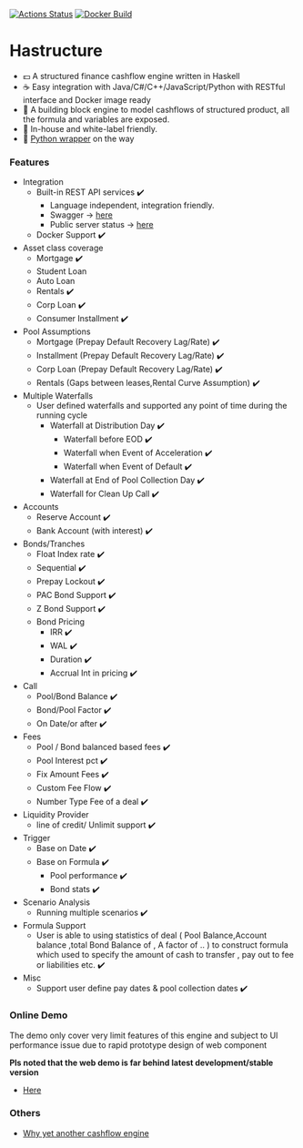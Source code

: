 [![Actions Status](https://github.com/yellowbean/Hastructure/workflows/Haskell%20CI/badge.svg)](https://github.com/yellowbean/Hastructure/actions)
[![Docker Build](https://img.shields.io/docker/v/yellowbean/hastructure?color=green&label=docker)](https://hub.docker.com/r/yellowbean/hastructure)

# Hastructure
* :dollar: A structured finance cashflow engine written in Haskell 
* :coffee: Easy integration with Java/C#/C++/JavaScript/Python with RESTful interface and Docker image ready
* :bricks: A building block engine to model cashflows of structured product, all the formula and variables are exposed.
* :car: In-house and white-label friendly.
* :snake: [Python wrapper](https://github.com/yellowbean/PyABS) on the way   

### Features
* Integration
  * Built-in REST API services :heavy_check_mark:
    * Language independent, integration friendly.
    * Swagger -> [here](https://github.com/yellowbean/Hastructure/blob/master/swagger.json)
    * Public server status -> [here](https://absbox.org)
  * Docker Support :heavy_check_mark:
* Asset class coverage
  * Mortgage  :heavy_check_mark:
  * Student Loan
  * Auto Loan
  * Rentals :heavy_check_mark:
  * Corp Loan :heavy_check_mark:
  * Consumer Installment :heavy_check_mark:
* Pool Assumptions
  * Mortgage (Prepay Default Recovery Lag/Rate) :heavy_check_mark:
  * Installment (Prepay Default Recovery Lag/Rate) :heavy_check_mark:
  * Corp Loan (Prepay Default Recovery Lag/Rate) :heavy_check_mark:
  * Rentals (Gaps between leases,Rental Curve Assumption) :heavy_check_mark:
* Multiple Waterfalls
  * User defined waterfalls and supported any point of time during the running cycle
    * Waterfall at Distribution Day :heavy_check_mark:
      * Waterfall before EOD :heavy_check_mark:
      * Waterfall when Event of Acceleration :heavy_check_mark:
      * Waterfall when Event of Default :heavy_check_mark:
    * Waterfall at End of Pool Collection Day :heavy_check_mark:
    * Waterfall for Clean Up Call  :heavy_check_mark:
* Accounts
  * Reserve Account  :heavy_check_mark:
  * Bank Account (with interest) :heavy_check_mark:
* Bonds/Tranches
  * Float Index rate :heavy_check_mark:
  * Sequential :heavy_check_mark:
  * Prepay Lockout :heavy_check_mark:
  * PAC Bond Support :heavy_check_mark:
  * Z Bond Support :heavy_check_mark:
  * Bond Pricing
    * IRR :heavy_check_mark:
    * WAL :heavy_check_mark:
    * Duration :heavy_check_mark:
    * Accrual Int in pricing :heavy_check_mark:
* Call
  * Pool/Bond Balance :heavy_check_mark:
  * Bond/Pool Factor :heavy_check_mark:
  * On Date/or after :heavy_check_mark:
* Fees
  * Pool / Bond balanced based fees  :heavy_check_mark:
  * Pool Interest pct :heavy_check_mark:
  * Fix Amount Fees  :heavy_check_mark:
  * Custom Fee Flow :heavy_check_mark:
  * Number Type Fee of a deal :heavy_check_mark:
* Liquidity Provider 
  * line of credit/ Unlimit support  :heavy_check_mark:
* Trigger 
  * Base on Date :heavy_check_mark:
  * Base on Formula :heavy_check_mark:
    * Pool performance :heavy_check_mark:
    * Bond stats :heavy_check_mark:
* Scenario Analysis
  * Running multiple scenarios :heavy_check_mark:
* Formula Support 
  * User is able to using statistics of deal ( Pool Balance,Account balance ,total Bond Balance of , A factor of .. ) to construct formula which used to specify the amount of cash to transfer , pay out to fee or liabilities etc. :heavy_check_mark:
* Misc
  * Support user define pay dates & pool collection dates :heavy_check_mark:

### Online Demo

The demo only cover very limit features of this engine and subject to UI performance issue due to rapid prototype design of web component

**Pls noted that the web demo is far behind latest development/stable version**

* [Here](https://deal-bench.xyz)


### Others
* [Why yet another cashflow engine](https://github.com/yellowbean/Hastructure/wiki/Why-Yet-Anohter-Cashflow-Engine)
